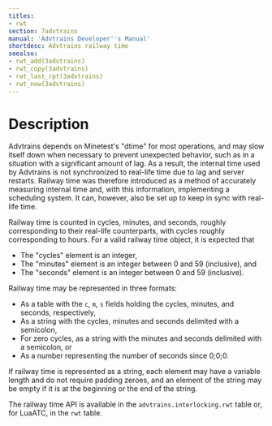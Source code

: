 ```yaml
---
titles:
- rwt
section: 7advtrains
manual: 'Advtrains Developer''s Manual'
shortdesc: Advtrains railway time
seealso:
- rwt_add(3advtrains)
- rwt_copy(3advtrains)
- rwt_last_rpt(3advtrains)
- rwt_now(3advtrains)
---
```


# Description
Advtrains depends on Minetest's "dtime" for most operations, and may slow itself down when necessary to prevent unexpected behavior, such as in a situation with a significant amount of lag. As a result, the internal time used by Advtrains is not synchronized to real-life time due to lag and server restarts. Railway time was therefore introduced as a method of accurately measuring internal time and, with this information, implementing a scheduling system. It can, however, also be set up to keep in sync with real-life time.

Railway time is counted in cycles, minutes, and seconds, roughly corresponding to their real-life counterparts, with cycles roughly corresponding to hours. For a valid railway time object, it is expected that

* The "cycles" element is an integer,
* The "minutes" element is an integer between 0 and 59 (inclusive), and
* The "seconds" element is an integer between 0 and 59 (inclusive).

Railway time may be represented in three formats:

* As a table with the `c`, `m`, `s` fields holding the cycles, minutes, and seconds, respectively,
* As a string with the cycles, minutes and seconds delimited with a semicolon,
* For zero cycles, as a string with the minutes and seconds delimited with a semicolon, or
* As a number representing the number of seconds since 0;0;0.

If railway time is represented as a string, each element may have a variable length and do not require padding zeroes, and an element of the string may be empty if it is at the beginning or the end of the string.

The railway time API is available in the `advtrains.interlocking.rwt` table or, for LuaATC, in the `rwt` table.
